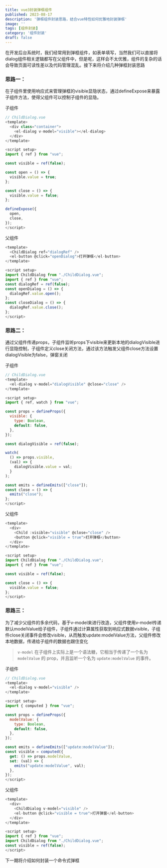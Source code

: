 ```yaml
---
title: vue3封装弹框组件
published: 2023-08-17
description: '弹框组件封装思路，结合vue特性如何优雅地封装弹框'
image: ''
tags: [组件封装]
category: '组件封装'
draft: false 
---
```


在开发后台系统时，我们经常用到弹框组件，如表单填写，当然我们可以直接将dialog组件相关逻辑都写在父组件中，但是呢，这样会不太优雅，组件的复杂的话会导致页面可读性差以及代码管理混乱。接下来将介绍几种弹框封装思路

### 思路一：

在子组件里使用响应式来管理弹框的visible显隐状态，通过defineExpose来暴露子组件方法，使得父组件可以控制子组件的显隐。

子组件
```js
// ChildDialog.vue
<template>
  <div class="container">
    <el-dialog v-model="visible"></el-dialog>
  </div>
</template>

<script setup>
import { ref } from "vue";

const visible = ref(false);

const open = () => {
  visible.value = true;
};

const close = () => {
  visible.value = false;
};

defineExpose({
  open,
  close,
});
</script>
```
父组件

```js
<template>
  <ChildDialog ref="dialogRef" />
  <el-button @click="openDialog">打开弹框</el-button>
</template>

<script setup>
import ChildDialog from "./ChildDialog.vue";
import { ref } from "vue";
const dialogRef = ref(false);
const openDialog = () => {
  dialogRef.value.open();
};
const closeDialog = () => {
  dialogRef.value.close();
};
</script>
```

### 思路二：

通过父组件传递props，子组件监听props下visible来更新本地的dialogVisible进行显隐控制，子组件定义close关闭方法，通过该方法触发父组件close方法设置dialogVisible为false，弹窗关闭

子组件
```js
// ChildDialog.vue
<template>
  <el-dialog v-model="dialogVisible" @close="close" />
</template>

<script setup>
import { ref, watch } from "vue";

const props = defineProps({
  visible: {
    type: Boolean,
    default: false,
  },
});

const dialogVisible = ref(false);

watch(
  () => props.visible,
  (val) => {
    dialogVisible.value = val;
  }
);

const emits = defineEmits(["close"]);
const close = () => {
  emits("close");
};
</script>

```
父组件

```js
<template>
  <div>
    <Child :visible="visible" @close="close" />
    <button @click="visible = true">打开弹框</button>
  </div>
</template>

<script setup>
import ChildDialog from "./ChildDialog.vue";
import { ref } from "vue";

const visible = ref(false);

const close = () => {
  visible.value = false;
};
</script>

```

### 思路三：

为了减少父组件的多余代码，基于v-model来进行改造，父组件使用v-model传递默认modelValue给子组件，子组件通过计算属性获取到响应式数据visible，子组件close关闭事件会修改visible，从而触发update:modelValue方法，父组件修改本地数据，传递给子组件的数据也跟住变化

> `v-model` 在子组件上实际上是一个语法糖，它相当于传递了一个名为 `modelValue` 的 prop，并且监听一个名为 `update:modelValue` 的事件。

子组件
```js
// ChildDialog.vue
<template>
  <el-dialog v-model="visible" />
</template>

<script setup>
import { computed } from "vue";

const props = defineProps({
  modelValue: {
    type: Boolean,
    default: false,
  },
});

const emits = defineEmits(["update:modelValue"]);
const visible = computed({
  get: () => props.modelValue,
  set: (val) => {
    emits("update:modelValue", val);
  },
});
</script>

```
父组件

```js
<template>
  <div>
    <ChildDialog v-model="visible" />
    <el-button @click="visible = true">打开弹窗</el-button>
  </div>
</template>

<script setup>
import { ref } from "vue";
import ChildDialog from "./ChildDialog.vue";
const visible = ref(false);
</script>

```

下一期将介绍如何封装一个命令式弹框
